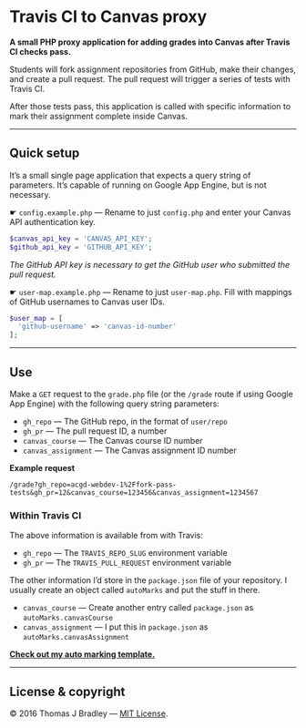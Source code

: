 # Travis CI to Canvas proxy

**A small PHP proxy application for adding grades into Canvas after Travis CI checks pass.**

Students will fork assignment repositories from GitHub, make their changes, and create a pull request. The pull request will trigger a series of tests with Travis CI.

After those tests pass, this application is called with specific information to mark their assignment complete inside Canvas.

---

## Quick setup

It’s a small single page application that expects a query string of parameters. It’s capable of running on Google App Engine, but is not necessary.

☛ `config.example.php` — Rename to just `config.php` and enter your Canvas API authentication key.

```php
$canvas_api_key = 'CANVAS_API_KEY';
$github_api_key = 'GITHUB_API_KEY';
```

*The GitHub API key is necessary to get the GitHub user who submitted the pull request.*

☛ `user-map.example.php` — Rename to just `user-map.php`. Fill with mappings of GitHub usernames to Canvas user IDs.

```php
$user_map = [
  'github-username' => 'canvas-id-number'
];
```

---

## Use

Make a `GET` request to the `grade.php` file (or the `/grade` route if using Google App Engine) with the following query string parameters:

- `gh_repo` — The GitHub repo, in the format of `user/repo`
- `gh_pr` — The pull request ID, a number
- `canvas_course` — The Canvas course ID number
- `canvas_assignment` — The Canvas assignment ID number

**Example request**

```
/grade?gh_repo=acgd-webdev-1%2Ffork-pass-tests&gh_pr=12&canvas_course=123456&canvas_assignment=1234567
```

### Within Travis CI

The above information is available from with Travis:

- `gh_repo` — The `TRAVIS_REPO_SLUG` environment variable
- `gh_pr` — The `TRAVIS_PULL_REQUEST` environment variable

The other information I’d store in the `package.json` file of your repository. I usually create an object called `autoMarks` and put the stuff in there.

- `canvas_course` — Create another entry called `package.json` as `autoMarks.canvasCourse`
- `canvas_assignment` — I put this in `package.json` as `autoMarks.canvasAssignment`

[**Check out my auto marking template.**](https://github.com/thomasjbradley/auto-marking-template)

---

## License & copyright

© 2016 Thomas J Bradley — [MIT License](LICENSE).
